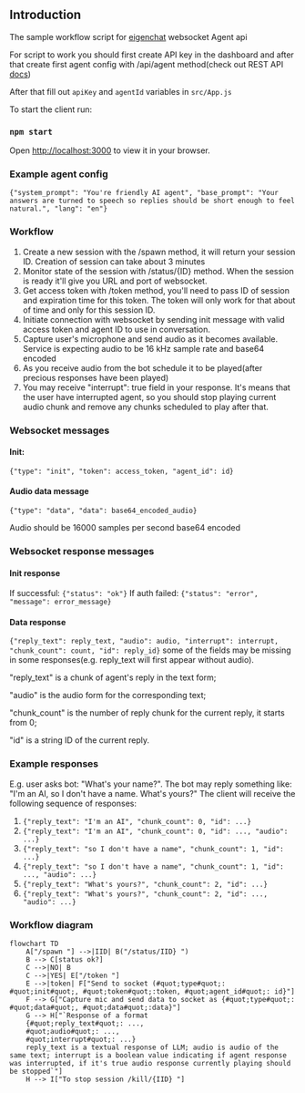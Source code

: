 
## Introduction

The sample workflow script for [eigenchat](eigenchat.com) websocket Agent api

For script to work you should first create API key in the dashboard and after that
create first agent config with /api/agent method(check out REST API [docs](eigenchat.com/api/docs))


After that fill out `apiKey` and `agentId` variables in `src/App.js`

To start the client run:

### `npm start`

Open [http://localhost:3000](http://localhost:3000) to view it in your browser.


### Example agent config

`{"system_prompt": "You're friendly AI agent", "base_prompt": "Your answers are turned to speech so replies should be short enough to feel natural.", "lang": "en"}`


### Workflow
1. Create a new session with the /spawn method, it will return your session ID. Creation of session can take about 3 minutes
2. Monitor state of the session with /status/{ID} method. When the session is ready it'll give you URL and port of websocket.
3. Get access token with /token method, you'll need to pass ID of session and expiration time for this token. The token will only work for that about of time and only for this session ID.
4. Initiate connection with websocket by sending init message with valid access token and agent ID to use in conversation.
5. Capture user's microphone and send audio as it becomes available. Service is expecting audio to be 16 kHz sample rate and base64 encoded
6. As you receive audio from the bot schedule it to be played(after precious responses have been played)
7. You may receive "interrupt": true field in your response. It's means that the user have interrupted agent, so you should stop playing current audio chunk and remove any chunks scheduled to play after that.


### Websocket messages
#### Init:
`{"type": "init", "token": access_token, "agent_id": id}`
#### Audio data message
`{"type": "data", "data": base64_encoded_audio}`

Audio should be 16000 samples per second base64 encoded

### Websocket response messages

#### Init response
If successful: `{"status": "ok"}`
If auth failed: `{"status": "error", "message": error_message}`
#### Data response
`{"reply_text": reply_text, "audio": audio, "interrupt": interrupt, "chunk_count": count, "id": reply_id}`
some of the fields may be missing in some responses(e.g. reply_text will first appear without audio).

"reply_text" is a chunk of agent's reply in the text form;

"audio" is the audio form for the corresponding text;

"chunk_count" is the number of reply chunk for the current reply, it starts from 0;

"id" is a string ID of the current reply.

### Example responses
E.g. user asks bot: "What's your name?". The bot may reply something like: "I'm an AI, so I don't have a name. What's yours?"
The client will receive the following sequence of responses:
1. `{"reply_text": "I'm an AI", "chunk_count": 0, "id": ...}`
2. `{"reply_text": "I'm an AI", "chunk_count": 0, "id": ..., "audio": ...}`
3. `{"reply_text": "so I don't have a name", "chunk_count": 1, "id": ...}`
4. `{"reply_text": "so I don't have a name", "chunk_count": 1, "id": ..., "audio": ...}`
5. `{"reply_text": "What's yours?", "chunk_count": 2, "id": ...}`
6. `{"reply_text": "What's yours?", "chunk_count": 2, "id": ..., "audio": ...}`

### Workflow diagram
```mermaid
flowchart TD
    A["/spawn "] -->|IID| B("/status/IID} ")
    B --> C[status ok?]
    C -->|NO| B
    C -->|YES| E["/token "]
    E -->|token| F["Send to socket (#quot;type#quot;: #quot;init#quot;, #quot;token#quot;:token, #quot;agent_id#quot;: id}"]
    F --> G["Capture mic and send data to socket as {#quot;type#quot;: #quot;data#quot;, #quot;data#quot;:data}"]
    G --> H["`Response of a format
    {#quot;reply_text#quot;: ...,
    #quot;audio#quot;: ...,
    #quot;interrupt#quot;: ...}
    reply_text is a textual response of LLM; audio is audio of the same text; interrupt is a boolean value indicating if agent response was interrupted, if it's true audio response currently playing should be stopped`"]
    H --> I["To stop session /kill/{IID} "]
```